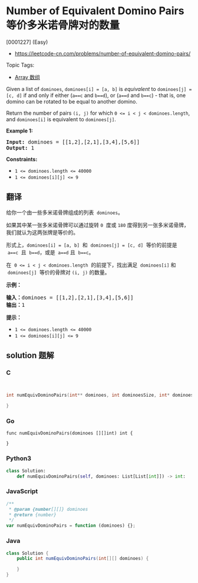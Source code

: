 # Number of Equivalent Domino Pairs 等价多米诺骨牌对的数量

[0001227] (Easy)

- https://leetcode-cn.com/problems/number-of-equivalent-domino-pairs/

Topic Tags:

- [Array 数组](https://leetcode-cn.com/tag/array/)

Given a list of `dominoes`, `dominoes[i] = [a, b]` is _equivalent_ to `dominoes[j] = [c, d]` if and only if either (`a==c` and `b==d`), or (`a==d` and `b==c`) - that is, one domino can be rotated to be equal to another domino.

Return the number of pairs `(i, j)` for which `0 <= i < j < dominoes.length`, and `dominoes[i]` is equivalent to `dominoes[j]`.

**Example 1:**

<pre><strong>Input:</strong> dominoes = [[1,2],[2,1],[3,4],[5,6]]
<strong>Output:</strong> 1
</pre>

**Constraints:**

- `1 <= dominoes.length <= 40000`
- `1 <= dominoes[i][j] <= 9`

## 翻译

给你一个由一些多米诺骨牌组成的列表  `dominoes`。

如果其中某一张多米诺骨牌可以通过旋转 `0`  度或 `180` 度得到另一张多米诺骨牌，我们就认为这两张牌是等价的。

形式上，`dominoes[i] = [a, b]`  和  `dominoes[j] = [c, d]`  等价的前提是  `a==c`  且  `b==d`，或是  `a==d` 且  `b==c`。

在  `0 <= i < j < dominoes.length`  的前提下，找出满足  `dominoes[i]` 和  `dominoes[j]`  等价的骨牌对 `(i, j)` 的数量。

**示例：**

<pre><strong>输入：</strong>dominoes = [[1,2],[2,1],[3,4],[5,6]]
<strong>输出：</strong>1
</pre>

**提示：**

- `1 <= dominoes.length <= 40000`
- `1 <= dominoes[i][j] <= 9`

## solution 题解

### C

```c


int numEquivDominoPairs(int** dominoes, int dominoesSize, int* dominoesColSize){

}


```

### Go

```golang
func numEquivDominoPairs(dominoes [][]int) int {

}
```

### Python3

```python
class Solution:
    def numEquivDominoPairs(self, dominoes: List[List[int]]) -> int:

```

### JavaScript

```javascript
/**
 * @param {number[][]} dominoes
 * @return {number}
 */
var numEquivDominoPairs = function (dominoes) {};
```

### Java

```java
class Solution {
    public int numEquivDominoPairs(int[][] dominoes) {

    }
}
```
